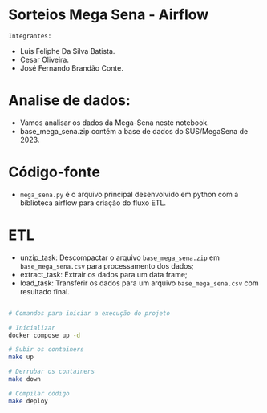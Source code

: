 # Sorteios Mega Sena - Airflow

`Integrantes:`
- Luis Feliphe Da Silva Batista.
- Cesar Oliveira.
- José Fernando Brandão Conte.

# Analise de dados:
- Vamos analisar os dados da Mega-Sena neste notebook.
- base_mega_sena.zip contém a base de dados do SUS/MegaSena de 2023.

# Código-fonte
- `mega_sena.py` é o arquivo principal desenvolvido em python com a biblioteca airflow para criação do fluxo ETL.

# ETL
- unzip_task: Descompactar o arquivo `base_mega_sena.zip` em `base_mega_sena.csv` para processamento dos dados;
- extract_task: Extrair os dados para um data frame;
- load_task: Transferir os dados para um arquivo `base_mega_sena.csv` com resultado final.

```bash

# Comandos para iniciar a execução do projeto

# Inicializar
docker compose up -d

# Subir os containers
make up

# Derrubar os containers
make down

# Compilar código
make deploy
